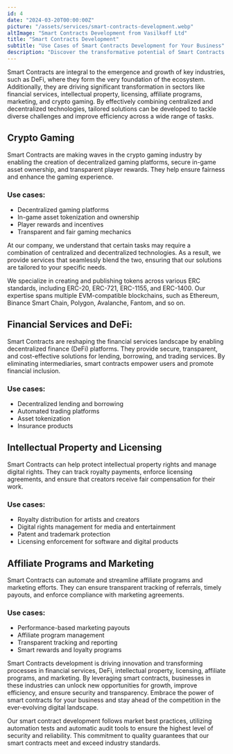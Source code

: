 ```yaml
---
id: 4
date: "2024-03-20T00:00:00Z"
picture: "/assets/services/smart-contracts-development.webp"
altImage: "Smart Contracts Development from Vasilkoff Ltd"
title: "Smart Contracts Development"
subtitle: "Use Cases of Smart Contracts Development for Your Business"
description: "Discover the transformative potential of Smart Contracts Development to revolutionize business processes and drive innovation across diverse industries."
---
```

Smart Contracts are integral to the emergence and growth of key industries, such as DeFi, where they form the very foundation of the ecosystem. Additionally, they are driving significant transformation in sectors like financial services, intellectual property, licensing, affiliate programs, marketing, and crypto gaming. By effectively combining centralized and decentralized technologies, tailored solutions can be developed to tackle diverse challenges and improve efficiency across a wide range of tasks.

## Crypto Gaming
Smart Contracts are making waves in the crypto gaming industry by enabling the creation of decentralized gaming platforms, secure in-game asset ownership, and transparent player rewards. They help ensure fairness and enhance the gaming experience.

### Use cases:

* Decentralized gaming platforms
* In-game asset tokenization and ownership
* Player rewards and incentives
* Transparent and fair gaming mechanics

At our company, we understand that certain tasks may require a combination of centralized and decentralized technologies. As a result, we provide services that seamlessly blend the two, ensuring that our solutions are tailored to your specific needs.

We specialize in creating and publishing tokens across various ERC standards, including ERC-20, ERC-721, ERC-1155, and ERC-1400. Our expertise spans multiple EVM-compatible blockchains, such as Ethereum, Binance Smart Chain, Polygon, Avalanche, Fantom, and so on.

## Financial Services and DeFi:
Smart Contracts are reshaping the financial services landscape by enabling decentralized finance (DeFi) platforms. They provide secure, transparent, and cost-effective solutions for lending, borrowing, and trading services. By eliminating intermediaries, smart contracts empower users and promote financial inclusion.

### Use cases:

* Decentralized lending and borrowing
* Automated trading platforms
* Asset tokenization
* Insurance products

## Intellectual Property and Licensing
Smart Contracts can help protect intellectual property rights and manage digital rights. They can track royalty payments, enforce licensing agreements, and ensure that creators receive fair compensation for their work.

### Use cases:

* Royalty distribution for artists and creators
* Digital rights management for media and entertainment
* Patent and trademark protection
* Licensing enforcement for software and digital products

## Affiliate Programs and Marketing
Smart Contracts can automate and streamline affiliate programs and marketing efforts. They can ensure transparent tracking of referrals, timely payouts, and enforce compliance with marketing agreements.

### Use cases:

* Performance-based marketing payouts
* Affiliate program management
* Transparent tracking and reporting
* Smart rewards and loyalty programs

Smart Contracts development is driving innovation and transforming processes in financial services, DeFi, intellectual property, licensing, affiliate programs, and marketing. By leveraging smart contracts, businesses in these industries can unlock new opportunities for growth, improve efficiency, and ensure security and transparency. Embrace the power of smart contracts for your business and stay ahead of the competition in the ever-evolving digital landscape.  

Our smart contract development follows market best practices, utilizing automation tests and automatic audit tools to ensure the highest level of security and reliability. This commitment to quality guarantees that our smart contracts meet and exceed industry standards.
